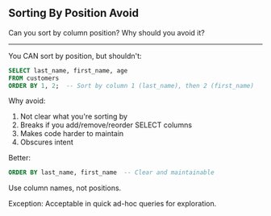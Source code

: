 ## Sorting By Position Avoid

Can you sort by column position? Why should you avoid it?

---

You CAN sort by position, but shouldn't:

```sql
SELECT last_name, first_name, age
FROM customers
ORDER BY 1, 2;  -- Sort by column 1 (last_name), then 2 (first_name)
```

Why avoid:
1. Not clear what you're sorting by
2. Breaks if you add/remove/reorder SELECT columns
3. Makes code harder to maintain
4. Obscures intent

Better:
```sql
ORDER BY last_name, first_name  -- Clear and maintainable
```

Use column names, not positions.

Exception: Acceptable in quick ad-hoc queries for exploration.

